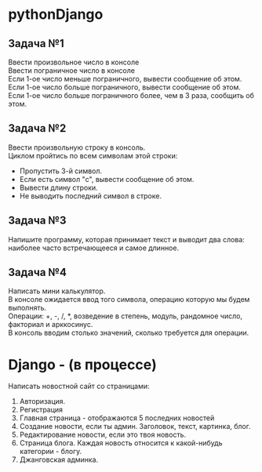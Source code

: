 # pythonDjango
## Задача №1 </br> 
Ввести произвольное число в консоле </br>
Ввести пограничное число в консоле </br>
Если 1-ое число меньше пограничного, вывести сообщение об этом. </br>
Если 1-ое число больше пограничного, вывести сообщение об этом. </br>
Если 1-ое число больше пограничного более, чем в 3 раза, сообщить об этом.

## Задача №2 </br>
Ввести произвольную строку в консоль. </br>
Циклом пройтись по всем символам этой строки: </br>
* Пропустить 3-й символ. </br>
* Если есть символ "c", вывести сообщение об этом. </br>
* Вывести длину строки. </br>
* Не выводить последний символ в строке. </br>

## Задача №3 </br>
Напишите программу, которая принимает текст и выводит два слова: наиболее часто встречающееся и самое длинное.

## Задача №4 </br>
Написать мини калькулятор.</br>
В консоле ожидается ввод того символа, операцию которую мы будем выполнять.</br>
Операции: +, -, /, *, возведение в степень, модуль, рандомное число, факториал и
арккосинус.</br>
В консоль вводим столько значений, сколько требуется для операции.

# Django - (в процессе)

Написать новостной сайт со страницами:
1. Авторизация.
2. Регистрация
3. Главная страница - отображаются 5 последних новостей
4. Создание новости, если ты админ. Заголовок, текст, картинка, блог.
5. Редактирование новости, если это твоя новость.
6. Страница блога. Каждая новость относится к какой-нибудь категории - блогу.
7. Джанговская админка.
